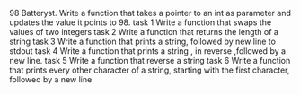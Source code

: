 98 Batteryst. Write a function that takes a pointer to an int as parameter and updates the value it points to 98.
task 1 Write a function that swaps the values of two integers
task 2 Write a function that returns the length of a string
task 3 Write a function that prints a string, followed by new line to stdout
task 4 Write a function that prints a string , in reverse ,followed by a new line.
task 5 Write a function that reverse a string
task 6 Write a function that prints every other character of a string, starting with the first character, followed by a new line
